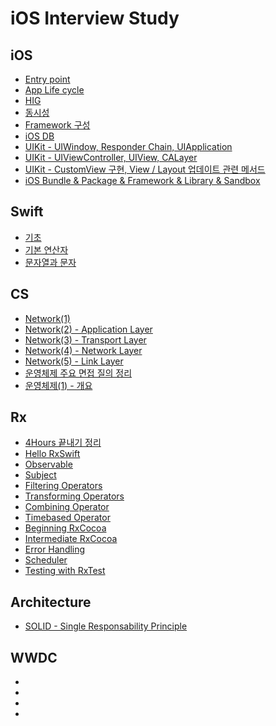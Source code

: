 # iOS Interview Study

## iOS
- [Entry point](https://github.com/simoniful/iOSRecording/issues/1)
- [App Life cycle](https://github.com/simoniful/iOSRecording/issues/2)
- [HIG](https://github.com/simoniful/iOSRecording/issues/3)
- [동시성](https://github.com/simoniful/iOSRecording/issues/4)
- [Framework 구성](https://github.com/simoniful/iOSRecording/issues/5)
- [iOS DB](https://github.com/simoniful/iOSRecording/issues/6)
- [UIKit - UIWindow, Responder Chain, UIApplication](https://github.com/simoniful/iOSRecording/issues/7)
- [UIKit - UIViewController, UIView, CALayer](https://github.com/simoniful/iOSRecording/issues/8)
- [UIKit - CustomView 구현, View / Layout 업데이트 관련 메서드](https://github.com/simoniful/iOSRecording/issues/9)
- [iOS Bundle & Package & Framework & Library & Sandbox](https://github.com/simoniful/iOSRecording/issues/10)

## Swift
- [기초](https://github.com/simoniful/iOS_Recording/issues/35)
- [기본 연산자](https://github.com/simoniful/iOS_Recording/issues/37)
- [문자열과 문자](https://github.com/simoniful/iOS_Recording/issues/38)

## CS
- [Network(1)](https://github.com/simoniful/iOSRecording/issues/11)
- [Network(2) - Application Layer](https://github.com/simoniful/iOSRecording/issues/12)
- [Network(3) - Transport Layer](https://github.com/simoniful/iOSRecording/issues/13)
- [Network(4) - Network Layer](https://github.com/simoniful/iOSRecording/issues/14)
- [Network(5) - Link Layer](https://github.com/simoniful/iOSRecording/issues/20)
- [운영체제 주요 면접 질의 정리](https://github.com/simoniful/iOS_Recording/issues/27)
- [운영체제(1) - 개요](https://github.com/simoniful/iOS_Recording/issues/25)

## Rx
- [4Hours 끝내기 정리](https://github.com/simoniful/iOS_Recording/issues/15)
- [Hello RxSwift](https://github.com/simoniful/iOS_Recording/issues/16) 
- [Observable](https://github.com/simoniful/iOS_Recording/issues/17) 
- [Subject](https://github.com/simoniful/iOS_Recording/issues/18) 
- [Filtering Operators](https://github.com/simoniful/iOS_Recording/issues/19)
- [Transforming Operators](https://github.com/simoniful/iOS_Recording/issues/21)
- [Combining Operator](https://github.com/simoniful/iOS_Recording/issues/22)
- [Timebased Operator](https://github.com/simoniful/iOS_Recording/issues/23)
- [Beginning RxCocoa](https://github.com/simoniful/iOS_Recording/issues/24)
- [Intermediate RxCocoa](https://github.com/simoniful/iOS_Recording/issues/28)
- [Error Handling](https://github.com/simoniful/iOS_Recording/issues/29)
- [Scheduler](https://github.com/simoniful/iOS_Recording/issues/31)
- [Testing with RxTest](https://github.com/simoniful/iOS_Recording/issues/33)

## Architecture
- [SOLID - Single Responsability Principle](https://github.com/simoniful/iOS_Recording/issues/36)

## WWDC
- []()
- []()
- []()
- []()
